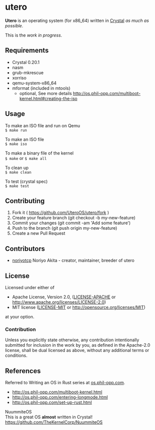 # utero

**Utero** is an operating system (for x86_64) written in [Crystal](https://crystal-lang.org/) *as much as possible*.

This is the *work in progress*.

## Requirements

* Crystal 0.20.1
* nasm
* grub-mkrescue
* xorriso
* qemu-system-x86_64
* mformat (included in mtools)
  * optional, See more details http://os.phil-opp.com/multiboot-kernel.html#creating-the-iso

## Usage
To make an ISO file and run on Qemu  
``$ make run``

To make an ISO file  
``$ make iso``

To make a binary file of the kernel  
``$ make`` or ``$ make all``

To clean up  
``$ make clean``

To test (crystal spec)  
``$ make test``

## Contributing

1. Fork it ( https://github.com/UteroOS/utero/fork )
2. Create your feature branch (git checkout -b my-new-feature)
3. Commit your changes (git commit -am 'Add some feature')
4. Push to the branch (git push origin my-new-feature)
5. Create a new Pull Request

## Contributors

- [noriyotcp](https://github.com/noriyotcp) Noriyo Akita - creator, maintainer, breeder of utero

## License

Licensed under either of

 * Apache License, Version 2.0, ([LICENSE-APACHE](LICENSE-APACHE) or http://www.apache.org/licenses/LICENSE-2.0)
 * MIT license ([LICENSE-MIT](LICENSE-MIT) or http://opensource.org/licenses/MIT)

at your option.

### Contribution

Unless you explicitly state otherwise, any contribution intentionally submitted
for inclusion in the work by you, as defined in the Apache-2.0 license, shall be dual licensed as above, without any
additional terms or conditions.

## References
Referred to Writing an OS in Rust series at [os.phil-opp.com](http://os.phil-opp.com/).  
* http://os.phil-opp.com/multiboot-kernel.html
* http://os.phil-opp.com/entering-longmode.html
* http://os.phil-opp.com/set-up-rust.html

NuummiteOS  
This is a great OS **almost** written in Crystal!  
https://github.com/TheKernelCorp/NuummiteOS
